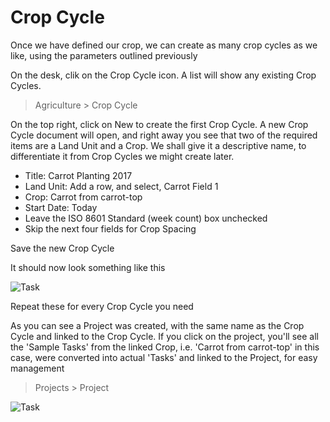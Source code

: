 <!-- add-breadcrumbs -->
# Crop Cycle

Once we have defined our crop, we can create as many crop cycles as we like, using the parameters outlined previously

On the desk, clik on the Crop Cycle icon.  A list will show any existing Crop Cycles.

> Agriculture > Crop Cycle

On the top right, click on New to create the first Crop Cycle. A new Crop Cycle document will open, and right away you see that two of the required items are a Land Unit and a Crop. We shall give it a descriptive name, to differentiate it from Crop Cycles we might create later.

* Title: Carrot Planting 2017
* Land Unit: Add a row, and select, Carrot Field 1
* Crop: Carrot from carrot-top
* Start Date: Today
* Leave the ISO 8601 Standard (week count) box unchecked
* Skip the next four fields for Crop Spacing

Save the new Crop Cycle

It should now look something like this

<img class="screenshot" alt="Task" src="{{docs_base_url}}/v13/assets/img/agriculture/crops_and_land/crop_cycle.png">

Repeat these for every Crop Cycle you need

As you can see a Project was created, with the same name as the Crop Cycle and linked to the Crop Cycle. If you click on the project, you'll see all the 'Sample Tasks' from the linked Crop, i.e. 'Carrot from carrot-top' in this case, were converted into actual 'Tasks' and linked to the Project, for easy management

> Projects > Project

<img class="screenshot" alt="Task" src="{{docs_base_url}}/v13/assets/img/agriculture/crops_and_land/projects.png">
